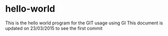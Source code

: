 # hello-world
This is the hello world program for the GIT usage using GI
This document is updated on 23/03/2015 to see the first commit

